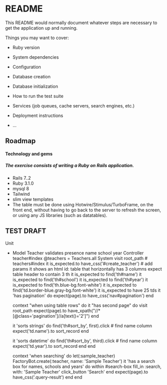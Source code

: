 # README

This README would normally document whatever steps are necessary to get the
application up and running.

Things you may want to cover:

* Ruby version

* System dependencies

* Configuration

* Database creation

* Database initialization

* How to run the test suite

* Services (job queues, cache servers, search engines, etc.)

* Deployment instructions

* ...

## Roadmap

#### Technology and gems 

##### The exercise consists of writing a Ruby on Rails application.

- Rails 7..2
- Ruby 3.1.0
- mysql 8
- Tailwind
- slim view templates
- The table must be done using Hotwire/Stimulus/TurboFrame, on the front end, without having to go back to the server to refresh the screen, or using any JS libraries (such as datatables).

## TEST DRAFT

Unit 
- Model Teacher
  validates presence 
    name
    school
    year
Controller
  teacher#index
  @teachers = Teachers.all
System
  visit root_path # teachers#index
  it is_expected.to have_css('#create_teacher') # add params
  it shows an html id: table that horizontally has 3 columns
    expect table header to contain 3 th
  it is_expected to find('th#name')
  it is_expected to find('th#school')
  it is_expected to find('th#year')
  it is_expected to find('th.blue-bg.font-white')
  it is_expected to find('td.border-blue.gray-bg.font-white')
  it is_expected to have 25 tds
  it 'has pagination' do
    expect(page).to have_css('nav#pagination')
  end

  context "when using table rows" do
    it "has second page" do
      visit root_path
      expect(page).to have_xpath("//*[@class='pagination']//a[text()='2']")
    end

    it 'sorts strings' do
      find('th#sort_by', first).click # find name column
      expect('td.name').to sort_record
    end

    it 'sorts datetime' do
      find('th#sort_by', third).click # find name column
      expect('td.year').to sort_record
    end
  end 

  context 'when searching' do
    let(:sample_teacher) FactoryBot.create(:teacher, name: 'Sample Teacher')
    it 'has a search box for names, schools and years' do
      within #search-box
        fill_in :search, with: 'Sample Teacher'
        click_button 'Search'
      end
      expect(page).to have_css('.query-result')
    end
  end
